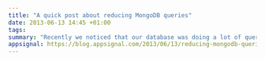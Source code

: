 ```yaml
---
title: "A quick post about reducing MongoDB queries"
date: 2013-06-13 14:45 +01:00
tags:
summary: "Recently we noticed that our database was doing a lot of queries while processing our queue. Lets see if we can fix that."
appsignal: https://blog.appsignal.com/2013/06/13/reducing-mongodb-queries.html
---
```

